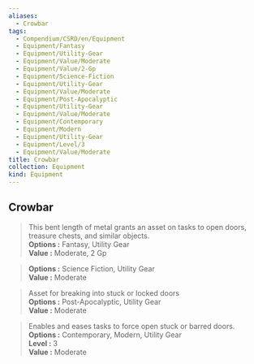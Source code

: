 ```yaml
---
aliases:
  - Crowbar
tags:
  - Compendium/CSRD/en/Equipment
  - Equipment/Fantasy
  - Equipment/Utility-Gear
  - Equipment/Value/Moderate
  - Equipment/Value/2-Gp
  - Equipment/Science-Fiction
  - Equipment/Utility-Gear
  - Equipment/Value/Moderate
  - Equipment/Post-Apocalyptic
  - Equipment/Utility-Gear
  - Equipment/Value/Moderate
  - Equipment/Contemporary
  - Equipment/Modern
  - Equipment/Utility-Gear
  - Equipment/Level/3
  - Equipment/Value/Moderate
title: Crowbar
collection: Equipment
kind: Equipment
---
```

## Crowbar  
  
>This bent length of metal grants an asset on tasks to open doors, treasure chests, and similar objects.  
> **Options :** Fantasy, Utility Gear  
> **Value :** Moderate, 2 Gp  
  
>  
> **Options :** Science Fiction, Utility Gear  
> **Value :** Moderate  
  
>Asset for breaking into stuck or locked doors  
> **Options :** Post-Apocalyptic, Utility Gear  
> **Value :** Moderate  
  
>Enables and eases tasks to force open stuck or barred doors.  
> **Options :** Contemporary, Modern, Utility Gear  
> **Level :** 3  
> **Value :** Moderate